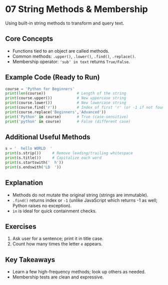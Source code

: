 # 07 String Methods & Membership

Using built-in string methods to transform and query text.

## Core Concepts
- Functions tied to an object are called methods.
- Common methods: `.upper()`, `.lower()`, `.find()`, `.replace()`.
- Membership operator: `'sub' in text` returns `True/False`.

## Example Code (Ready to Run)
```python
course = 'Python for Beginners'
print(len(course))              # Length of the string
print(course.upper())           # New uppercase string
print(course.lower())           # New lowercase string
print(course.find('r'))         # Index of first 'r' (or -1 if not found)
print(course.replace('Beginners','Advanced'))
print('Python' in course)       # True (case-sensitive)
print('python' in course)       # False (different case)
```

## Additional Useful Methods
```python
s = '  hello WORLD  '
print(s.strip())     # Remove leading/trailing whitespace
print(s.title())     # Capitalize each word
print(s.startswith('  h'))
print(s.endswith('LD  '))
```

## Explanation
- Methods do not mutate the original string (strings are immutable).
- `.find()` returns index or `-1` (unlike JavaScript which returns -1 as well; Python raises no exception).
- `in` is ideal for quick containment checks.

## Exercises
1. Ask user for a sentence; print it in title case.
2. Count how many times the letter `e` appears.

## Key Takeaways
- Learn a few high-frequency methods; look up others as needed.
- Membership tests are clean and expressive.
